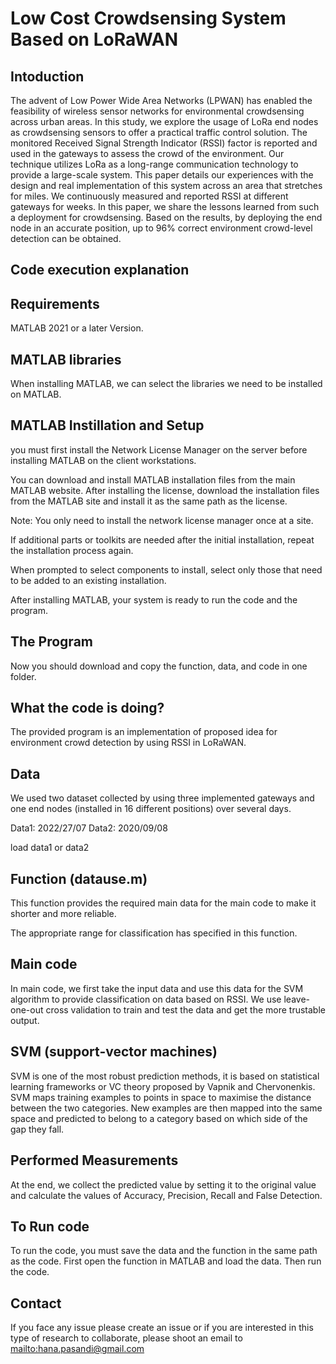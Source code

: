 # Low Cost Crowdsensing System Based on LoRaWAN

## Intoduction

The advent of Low Power Wide Area Networks (LPWAN)
has enabled the feasibility of wireless sensor networks for environmental
crowdsensing across urban areas. In this study,
we explore the usage of LoRa end nodes as crowdsensing
sensors to offer a practical traffic control solution. The monitored
Received Signal Strength Indicator (RSSI) factor is
reported and used in the gateways to assess the crowd of the
environment. Our technique utilizes LoRa as a long-range
communication technology to provide a large-scale system.
This paper details our experiences with the design and real
implementation of this system across an area that stretches
for miles. We continuously measured and reported RSSI at
different gateways for weeks. In this paper, we share the
lessons learned from such a deployment for crowdsensing.
Based on the results, by deploying the end node in an accurate
position, up to 96% correct environment crowd-level
detection can be obtained.


## Code execution explanation


## Requirements

MATLAB 2021 or a later Version.

## MATLAB libraries

When installing MATLAB, we can select the libraries we need to be installed on MATLAB.

## MATLAB Instillation and Setup

you must first install the Network License Manager on the server before installing MATLAB on the client workstations.

You can download and install MATLAB installation files from the main MATLAB website.
After installing the license, download the installation files from the MATLAB site and install it as the same path as the license.

Note: You only need to install the network license manager once at a site.

If additional parts or toolkits are needed after the initial installation, repeat the installation process again.

When prompted to select components to install, select only those that need to be added to an existing installation.

After installing MATLAB, your system is ready to run the code and the program.

## The  Program

Now you should download and copy the function, data, and code in one folder.

## What the code is doing?

The provided program is an implementation of proposed idea for environment crowd detection by using RSSI in LoRaWAN.

## Data
We used two dataset collected by using three implemented gateways and one end nodes (installed in 16 different positions) over several days.

Data1: 2022/27/07
Data2: 2020/09/08

load data1 or data2

## Function (datause.m)

This function provides the required main data for the main code to make it shorter and more reliable.

The appropriate range for classification has specified in this function.

## Main code

In main code, we first take the input data and use this data for the SVM algorithm to provide classification on data based on RSSI. We use leave-one-out cross validation to train and test the data and get the more trustable output.

## SVM (support-vector machines)
SVM is one of the most robust prediction methods, it is based on statistical learning frameworks or VC theory proposed by Vapnik  and Chervonenkis.
SVM maps training examples to points in space to maximise the distance between the two categories. New examples are then mapped into
the same space and predicted to belong to a category based on which side of the gap they fall.  

## Performed Measurements

At the end, we collect the predicted value by setting it to the original value and calculate the values of Accuracy, Precision, Recall and False Detection.

## To Run code

To run the code, you must save the data and the function in the same path as the code. 
First open the function in MATLAB and load the data. Then run the code. 

## Contact

If you face any issue please create an issue or if you are interested in this type of research to collaborate, please shoot an email to <mailto:hana.pasandi@gmail.com>

